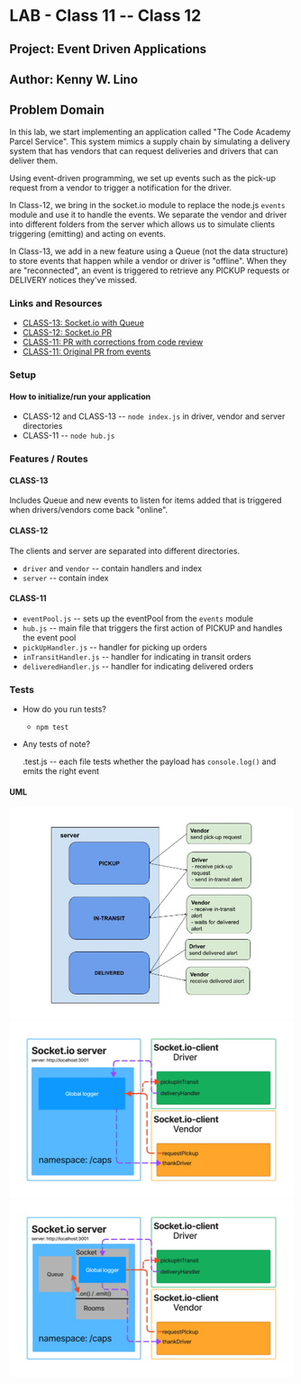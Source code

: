 # LAB - Class 11 -- Class 12

## Project: Event Driven Applications

## Author: Kenny W. Lino

## Problem Domain

In this lab, we start implementing an application called "The Code Academy Parcel Service". This system mimics a supply chain by simulating a delivery system that has vendors that can request deliveries and drivers that can deliver them.

Using event-driven programming, we set up events such as the pick-up request from a vendor to trigger a notification for the driver.

In Class-12, we bring in the socket.io module to replace the node.js `events` module and use it to handle the events. We separate the vendor and driver into different folders from the server which allows us to simulate clients triggering (emitting) and acting on events.

In Class-13, we add in a new feature using a Queue (not the data structure) to store events that happen while a vendor or driver is "offline". When they are "reconnected", an event is triggered to retrieve any PICKUP requests or DELIVERY notices they've missed.

### Links and Resources

- [CLASS-13: Socket.io with Queue](https://github.com/kennywlino/caps/pull/5)
- [CLASS-12: Socket.io PR](https://github.com/kennywlino/caps/pull/4)
- [CLASS-11: PR with corrections from code review](https://github.com/kennywlino/caps/pull/3)
- [CLASS-11: Original PR from events](https://github.com/kennywlino/caps/pull/1)

### Setup

#### How to initialize/run your application

- CLASS-12 and CLASS-13 -- `node index.js` in driver, vendor and server directories
- CLASS-11 -- `node hub.js`


### Features / Routes

#### CLASS-13

Includes Queue and new events to listen for items added that is triggered when drivers/vendors come back "online".

#### CLASS-12

  The clients and server are separated into different directories.

  - `driver` and `vendor` -- contain handlers and index
  - `server` -- contain index


#### CLASS-11

- `eventPool.js` -- sets up the eventPool from the `events` module
- `hub.js` -- main file that triggers the first action of PICKUP and handles the event pool
- `pickUpHandler.js` -- handler for picking up orders
- `inTransitHandler.js` -- handler for indicating in transit orders
- `deliveredHandler.js` -- handler for indicating delivered orders

### Tests

- How do you run tests?
  - `npm test`

- Any tests of note?

  <handler>.test.js -- each file tests whether the payload has `console.log()` and emits the right event

#### UML

![Class-11 UML](./assets/CLASS-11_%20Event%20Driven%20Applications.jpeg)
![Class-12 UML](./assets/CLASS-12_Socket_io.jpeg)
![Class-13 UML](./assets/CLASS-13_Socket_io_Queue.jpeg)